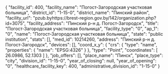 {
    "facility_id": 400,
    "facility_name": "Погост-Загородская участковая больница",
    "district_id": "1-15-0",
    "district_name": "Пинский район",
    "facility_url": "pzub.byhttps:\/\/brest-region.gov.by\/142\/organization.php?id=3075",
    "facility_address": "Пинский р-н д. Погост-Загородск",
    "title": "Погост-Загородская участковая больница",
    "facility_type": "0",
    "ap_1": "0",
    "name": "Погост-Загородская участковая больница",
    "state": "public institution",
    "stats": [],
    "med_id": 10214260,
    "address": "Пинский р-н д. Погост-Загородск",
    "devices": [],
    "coord_x_y": {
        "crs": {
            "type": "name",
            "properties": {
                "name": "EPSG:4326"
            }
        },
        "type": "Point",
        "coordinates": [
            26.0986,
            52.1303
        ]
    },
    "job_offers": [],
    "place_name": "Пинск",
    "place_type": "city",
    "division_id": "1-15-0",
    "year_of_closing": null,
    "year_of_opening": "0",
    "healthcare_facility_key": 400,
    "administrative_division_id": "1-15-0"
}